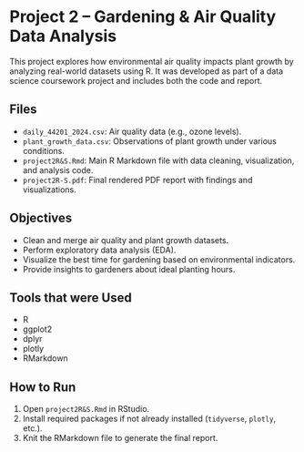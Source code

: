 #  Project 2 – Gardening & Air Quality Data Analysis

This project explores how environmental air quality impacts plant growth by analyzing real-world datasets using R. It was developed as part of a data science coursework project and includes both the code and report.

##  Files

- `daily_44201_2024.csv`: Air quality data (e.g., ozone levels).
- `plant_growth_data.csv`: Observations of plant growth under various conditions.
- `project2R&S.Rmd`: Main R Markdown file with data cleaning, visualization, and analysis code.
- `project2R-S.pdf`: Final rendered PDF report with findings and visualizations.

##  Objectives

- Clean and merge air quality and plant growth datasets.
- Perform exploratory data analysis (EDA).
- Visualize the best time for gardening based on environmental indicators.
- Provide insights to gardeners about ideal planting hours.

## Tools that were Used

- R
- ggplot2
- dplyr
- plotly
- RMarkdown

##  How to Run

1. Open `project2R&S.Rmd` in RStudio.
2. Install required packages if not already installed (`tidyverse`, `plotly`, etc.).
3. Knit the RMarkdown file to generate the final report.


